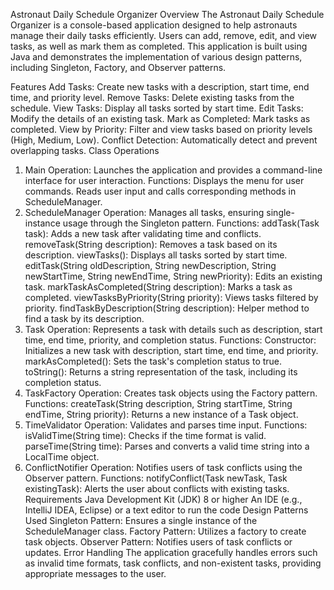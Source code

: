 Astronaut Daily Schedule Organizer
Overview
The Astronaut Daily Schedule Organizer is a console-based application designed to help astronauts manage their daily tasks efficiently. Users can add, remove, edit, and view tasks, as well as mark them as completed. This application is built using Java and demonstrates the implementation of various design patterns, including Singleton, Factory, and Observer patterns.

Features
Add Tasks: Create new tasks with a description, start time, end time, and priority level.
Remove Tasks: Delete existing tasks from the schedule.
View Tasks: Display all tasks sorted by start time.
Edit Tasks: Modify the details of an existing task.
Mark as Completed: Mark tasks as completed.
View by Priority: Filter and view tasks based on priority levels (High, Medium, Low).
Conflict Detection: Automatically detect and prevent overlapping tasks.
Class Operations
1. Main
Operation: Launches the application and provides a command-line interface for user interaction.
Functions:
Displays the menu for user commands.
Reads user input and calls corresponding methods in ScheduleManager.
2. ScheduleManager
Operation: Manages all tasks, ensuring single-instance usage through the Singleton pattern.
Functions:
addTask(Task task): Adds a new task after validating time and conflicts.
removeTask(String description): Removes a task based on its description.
viewTasks(): Displays all tasks sorted by start time.
editTask(String oldDescription, String newDescription, String newStartTime, String newEndTime, String newPriority): Edits an existing task.
markTaskAsCompleted(String description): Marks a task as completed.
viewTasksByPriority(String priority): Views tasks filtered by priority.
findTaskByDescription(String description): Helper method to find a task by its description.
3. Task
Operation: Represents a task with details such as description, start time, end time, priority, and completion status.
Functions:
Constructor: Initializes a new task with description, start time, end time, and priority.
markAsCompleted(): Sets the task's completion status to true.
toString(): Returns a string representation of the task, including its completion status.
4. TaskFactory
Operation: Creates task objects using the Factory pattern.
Functions:
createTask(String description, String startTime, String endTime, String priority): Returns a new instance of a Task object.
5. TimeValidator
Operation: Validates and parses time input.
Functions:
isValidTime(String time): Checks if the time format is valid.
parseTime(String time): Parses and converts a valid time string into a LocalTime object.
6. ConflictNotifier
Operation: Notifies users of task conflicts using the Observer pattern.
Functions:
notifyConflict(Task newTask, Task existingTask): Alerts the user about conflicts with existing tasks.
Requirements
Java Development Kit (JDK) 8 or higher
An IDE (e.g., IntelliJ IDEA, Eclipse) or a text editor to run the code
Design Patterns Used
Singleton Pattern: Ensures a single instance of the ScheduleManager class.
Factory Pattern: Utilizes a factory to create task objects.
Observer Pattern: Notifies users of task conflicts or updates.
Error Handling
The application gracefully handles errors such as invalid time formats, task conflicts, and non-existent tasks, providing appropriate messages to the user.
